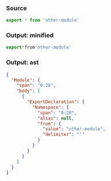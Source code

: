 ### Source
```js source:module
export * from 'other-module'
```

### Output: minified
```js
export*from'other-module'
```

### Output: ast
```json
{
  "Module": {
    "span": "0:28",
    "body": [
      {
        "ExportDeclaration": {
          "Namespace": {
            "span": "0:28",
            "alias": null,
            "from": {
              "value": "other-module",
              "delimiter": "'"
            }
          }
        }
      }
    ]
  }
}
```
